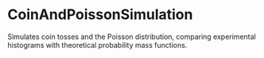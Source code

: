 # CoinAndPoissonSimulation
Simulates coin tosses and the Poisson distribution, comparing experimental histograms with theoretical probability mass functions.
